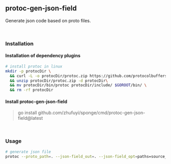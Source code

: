 ## protoc-gen-json-field

Generate json code based on proto files.

<br>

### Installation

#### Installation of dependency plugins

```bash
# install protoc in linux
mkdir -p protocDir \
  && curl -L -o protocDir/protoc.zip https://github.com/protocolbuffers/protobuf/releases/download/v3.20.1/protoc-3.20.1-linux-x86_64.zip \
  && unzip protocDir/protoc.zip -d protocDir\
  && mv protocDir/bin/protoc protocDir/include/ $GOROOT/bin/ \
  && rm -rf protocDir
```

#### Install protoc-gen-json-field

> go install github.com/zhufuyi/sponge/cmd/protoc-gen-json-field@latest

<br>

### Usage

```bash
# generate json file
protoc --proto_path=. --json-field_out=. --json-field_opt=paths=source_relative demo.proto
```

